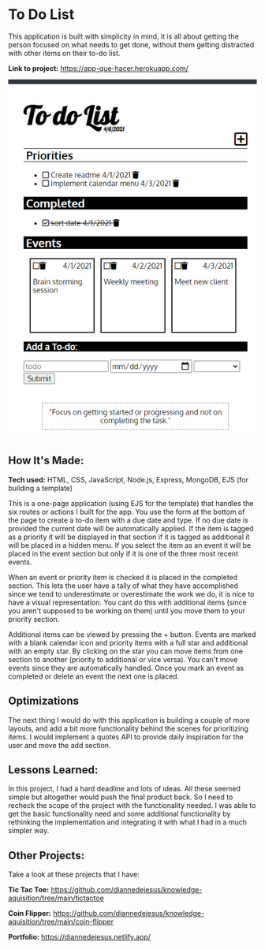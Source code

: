 # To Do List
This application is built with simplicity in mind, it is all about getting the person focused on what needs to get done, without them getting distracted with other items on their to-do list.

**Link to project:** https://app-que-hacer.herokuapp.com/

![alt tag](https://github.com/diannedejesus/100devs_todo/blob/main/todoapp.PNG)

## How It's Made:

**Tech used:** HTML, CSS, JavaScript, Node.js, Express, MongoDB, EJS (for building a template)

This is a one-page application (using EJS for the template) that handles the six routes or actions I built for the app. You use the form at the bottom of the page to create a to-do item with a due date and type. If no due date is provided the current date will be automatically applied. If the item is tagged as a priority it will be displayed in that section if it is tagged as additional it will be placed in a hidden menu. If you select the item as an event it will be placed in the event section but only if it is one of the three most recent events.

When an event or priority item is checked it is placed in the completed section. This lets the user have a tally of what they have accomplished since we tend to underestimate or overestimate the work we do, it is nice to have a visual representation. You cant do this with additional items (since you aren't supposed to be working on them) until you move them to your priority section.

Additional items can be viewed by pressing the + button. Events are marked with a blank calendar icon and priority items with a full star and additional with an empty star. By clicking on the star you can move items from one section to another (priority to additional or vice versa). You can't move events since they are automatically handled. Once you mark an event as completed or delete an event the next one is placed.

## Optimizations

The next thing I would do with this application is building a couple of more layouts, and add a bit more functionality behind the scenes for prioritizing items. I would implement a quotes API to provide daily inspiration for the user and move the add section.

## Lessons Learned:

In this project, I had a hard deadline and lots of ideas. All these seemed simple but altogether would push the final product back. So I need to recheck the scope of the project with the functionality needed. I was able to get the basic functionality need and some additional functionality by rethinking the implementation and integrating it with what I had in a much simpler way.

## Other Projects:
Take a look at these projects that I have:

**Tic Tac Toe:** https://github.com/diannedejesus/knowledge-aquisition/tree/main/tictactoe

**Coin Flipper:** https://github.com/diannedejesus/knowledge-aquisition/tree/main/coin-flipper

**Portfolio:** https://diannedejesus.netlify.app/
